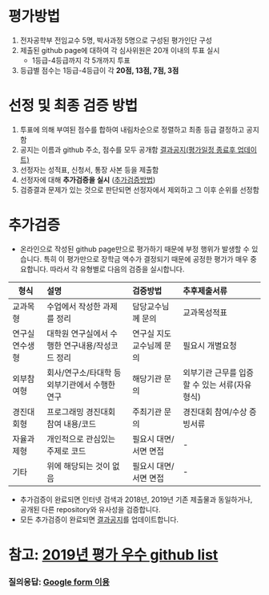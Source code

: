 # 평가방법
1. 전자공학부 전임교수 5명, 박사과정 5명으로 구성된 평가인단 구성
1. 제출된 github page에 대하여 각 심사위원은 20개 이내의 투표 실시
   * 1등급-4등급까지 각 5개까지 투표
1. 등급별 점수는 1등급-4등급이 각 __20점, 13점, 7점, 3점__
    
# 선정 및 최종 검증 방법
1. 투표에 의해 부여된 점수를 합하여 내림차순으로 정렬하고 최종 등급 결정하고 공지함
1. 공지는 이름과 github 주소, 점수를 모두 공개함 [결과공지(평가일정 종료후 업데이트)](results.md)
1. 선정자는 성적표, 신청서, 통장 사본 등을 제출함
1. 선정자에 대해 __추가검증을 실시__ ([추가검증방법](#추가검증))
1. 검증결과 문제가 있는 것으로 판단되면 선정자에서 제외하고 그 이후 순위를 선정함

# 추가검증
* 온라인으로 작성된 github page만으로 평가하기 때문에 부정 행위가 발생할 수 있습니다. 특히 이 평가만으로 장학금 액수가 결정되기 때문에 공정한 평가가 매우 중요합니다.
  따라서 각 유형별로 다음의 검증을 실시합니다.

| 형식 | 설명 | 검증방법 | 추후제출서류 |
|---|:---|:---|:---|
| 교과목형 | 수업에서 작성한 과제를 정리 | 담당교수님께 문의 | 교과목성적표 |
| 연구실연수생형 | 대학원 연구실에서 수행한 연구내용/작성코드 정리 | 연구실 지도교수님께 문의 | 필요시 개별요청 |
| 외부참여형 | 회사/연구소/타대학 등 외부기관에서 수행한 연구 | 해당기관 문의  | 외부기관 근무를 입증할 수 있는 서류(자유형식) |
| 경진대회형 | 프로그래밍 경진대회 참여 내용/코드 | 주최기관 문의  | 경진대회 참여/수상 증빙서류 |
| 자율과제형 | 개인적으로 관심있는 주제로 코드 | 필요시 대면/서면 면접 | - |
| 기타 | 위에 해당되는 것이 없음 | 필요시 대면/서면 면접 | - |

* 추가검증이 완료되면 인터넷 검색과 2018년, 2019년 기존 제출물과 동일하거나, 공개된 다른 repository와 유사성을 검증합니다.
* 모든 추가검증이 완료되면 [결과공지](results.md)를 업데이트합니다.


# 참고: [2019년 평가 우수 github list](example_submissions_2019.md)

### 질의응답: [Google form 이용](https://docs.google.com/forms/d/e/1FAIpQLSdN5AtF8bDQDJN3Vh896W_iKJfcE2RMJBCAl9A69kzLvkrcow/viewform?usp=sf_link)
